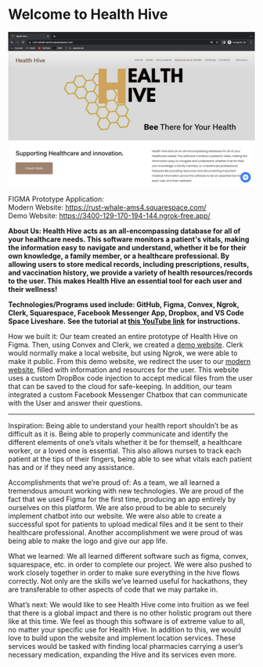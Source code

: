 # Welcome to Health Hive
![Alt text](https://github.com/Prathmesh-S/Health-Hive/blob/main/Screen%20Shot%202023-04-16%20at%2010.38.04%20AM.png)

FIGMA Prototype Application: 
<br>Modern Website: https://rust-whale-ams4.squarespace.com/
<br>Demo Website: https://3400-129-170-194-144.ngrok-free.app/

**About Us: 
Health Hive acts as an all-encompassing database for all of your healthcare needs. This software monitors a patient's vitals, making the information easy to navigate and understand, whether it be for their own knowledge, a family member, or a healthcare professional. By allowing users to store medical records, including prescriptions, results, and vaccination history, we provide a variety of health resources/records to the user. This makes Health Hive an essential tool for each user and their wellness!**

**Technologies/Programs used include: GitHub, Figma, Convex, Ngrok, Clerk, Squarespace, Facebook Messenger App, Dropbox, and VS Code Space Liveshare.**
**See the tutorial at [this YouTube link](https://docs.convex.dev) for instructions.**

How we built it: Our team created an entire prototype of Health Hive on Figma. Then, using Convex and Clerk, we created a [demo website](https://3400-129-170-194-144.ngrok-free.app/). Clerk would normally make a local website, but using Ngrok, we were able to make it public. From this demo website, we redirect the user to our [modern website](https://rust-whale-ams4.squarespace.com/), filled with information and resources for the user. This website uses a custom DropBox code injection to accept medical files from the user that can be saved to the cloud for safe-keeping. In addition, our team integrated a custom Facebook Messenger Chatbox that can communicate with the User and answer their questions. 

-----------------------------------------------------------------------------------------------------------------------------------------------------------

Inspiration:
Being able to understand your health report shouldn’t be as difficult as it is. Being able to properly communicate and identify the different elements of one’s vitals whether it be for themself, a healthcare worker, or a loved one is essential. This also allows nurses to track each patient at the tips of their fingers, being able to see what vitals each patient has and or if they need any assistance.

Accomplishments that we’re proud of:
As a team, we all learned a tremendous amount working with new technologies. We are proud of the fact that we used Figma for the first time, producing an app entirely by ourselves on this platform. We are also proud to be able to securely implement chatbot into our website. We were also able to create a successful spot for patients to upload medical files and it be sent to their healthcare professional. Another accomplishment we were proud of was being able to make the logo and give our app life. 

What we learned:
We all learned different software such as figma, convex, squarespace, etc. in order to complete our project. We were also pushed to work closely together in order to make sure everything in the hive flows correctly. Not only are the skills we’ve learned useful for hackathons, they are transferable to other aspects of code that we may partake in.

What’s next:
We would like to see Health Hive come into fruition as we feel that there is a global impact and there is no other holistic program out there like at this time. We feel as though this software is of extreme value to all, no matter your specific use for Health Hive. In addition to this, we would love to build upon the website and implement location services. These services would be tasked with finding local pharmacies carrying a user’s necessary medication, expanding the Hive and its services even more.
